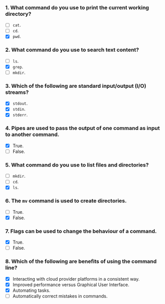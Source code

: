 ### 1. What command do you use to print the current working directory?

- [ ] `cat`.
- [ ] `cd`.
- [x] `pwd`.

### 2. What command do you use to search text content?

- [ ] `ls`.
- [x] `grep`.
- [ ] `mkdir`.

### 3. Which of the following are standard input/output (I/O) streams?

- [x] `stdout`.
- [x] `stdin`.
- [x] `stderr`.

### 4. Pipes are used to pass the output of one command as input to another command.

- [x] True.
- [ ] False.

### 5. What command do you use to list files and directories?

- [ ] `mkdir`.
- [ ] `cd`.
- [x] `ls`.

### 6. The `mv` command is used to create directories.

- [ ] True.
- [x] False.

### 7. Flags can be used to change the behaviour of a command.

- [x] True.
- [ ] False.

### 8. Which of the following are benefits of using the command line?

- [x] Interacting with cloud provider platforms in a consistent way.
- [x] Improved performance versus Graphical User Interface.
- [x] Automating tasks.
- [ ] Automatically correct mistakes in commands.
